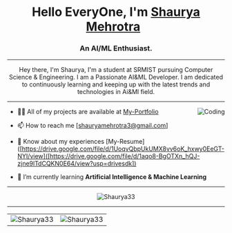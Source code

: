<h1 align="center">Hello EveryOne, I'm <a href="">Shaurya Mehrotra</a> &nbsp; </h1>

<h3 align="center">An AI/ML Enthusiast.</h3>
<hr/>

<div>
  <p align="center">
  Hey there, I'm Shaurya, I'm a student at SRMIST pursuing Computer Science & Engineering. I am a Passionate AI&ML Developer. I am dedicated to continuously learning and keeping up with the latest trends and technologies in Ai&Ml field.
  </p>
</div>
<hr/>

<img align="right" src="https://jnnce.ac.in/jnndemo/aiml.gif" align="right" alt="Coding"/>


- 👨‍💻 All of my projects are available at [My-Portfolio]([https://rithik-tiwari.github.io/dev_portfolio](https://shaurya33.github.io/portfolio-responsive-complete/))

- 📫 How to reach me [shauryamehrotra3@gmail.com]

- 📄 Know about my experiences [My-Resume]([https://drive.google.com/file/d/1UoqvQbpUkUMX8vv6oK_hxwy0EeGT-NYI/view]([https://drive.google.com/file/d/1aqo8-BgOTXn_hQJ-zjne9lTdCQKN0E64/view?usp=drivesdk])

-  🌱 I’m currently learning **Artificial Intelligence & Machine Learning**


<hr/>

<p align="center"><img align="center" src="https://github-readme-streak-stats.herokuapp.com/?user=Shaurya33&theme=dark" alt="Shaurya33" /></p>

<hr/>

<table align="center">
  <tr>
    <td>
      <img align="center" src="https://github-readme-stats.vercel.app/api/top-langs?username=Shaurya33&show_icons=true&locale=en&layout=compact&title_color=97f9d8&icon_color=97f9d8&text_color=D3D3D3&bg_color=0,000000,0000ff" alt="Shaurya33" />
    </td>
    <td>
      <img align="center" src="https://github-readme-stats.vercel.app/api?username=Shaurya33&show_icons=true&locale=en&title_color=97f9d8&icon_color=97f9d8&text_color=D3D3D3&bg_color=0,000000,0000ff" alt="Shaurya33" />
    </td>
  </tr>
</table>
